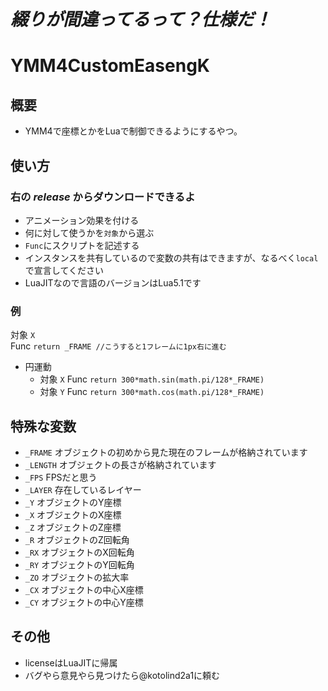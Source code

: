 #  *_綴りが間違ってるって？仕様だ！_*

# YMM4CustomEasengK

## 概要
* YMM4で座標とかをLuaで制御できるようにするやつ。
## 使い方
### 右の *_release_* からダウンロードできるよ
* アニメーション効果を付ける
* 何に対して使うかを`対象`から選ぶ
* `Func`にスクリプトを記述する
* インスタンスを共有しているので変数の共有はできますが、なるべく`local`で宣言してください
* LuaJITなので言語のバージョンはLua5.1です
### 例
対象 `X`<br>
Func `return _FRAME //こうすると1フレームに1px右に進む`
* 円運動 
  * 対象 `X` Func `return 300*math.sin(math.pi/128*_FRAME)`
  * 対象 `Y` Func `return 300*math.cos(math.pi/128*_FRAME)`
## 特殊な変数

* `_FRAME` オブジェクトの初めから見た現在のフレームが格納されています
* `_LENGTH` オブジェクトの長さが格納されています
* `_FPS` FPSだと思う
* `_LAYER` 存在しているレイヤー
* `_Y` オブジェクトのY座標
* `_X` オブジェクトのX座標
* `_Z` オブジェクトのZ座標
* `_R` オブジェクトのZ回転角
* `_RX` オブジェクトのX回転角
* `_RY` オブジェクトのY回転角
* `_ZO` オブジェクトの拡大率
* `_CX` オブジェクトの中心X座標
* `_CY` オブジェクトの中心Y座標
## その他
* licenseはLuaJITに帰属
* バグやら意見やら見つけたら@kotolind2a1に頼む
